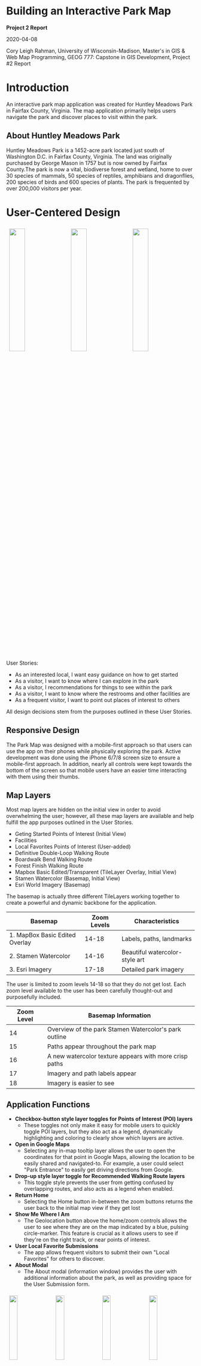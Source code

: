 
# Building an Interactive Park Map

**Project 2 Report**

2020-04-08

Cory Leigh Rahman, University of Wisconsin-Madison, Master's in GIS & Web Map Programming, GEOG 777: Capstone in GIS Development, Project #2 Report

# Introduction

An interactive park map application was created for Huntley Meadows Park in Fairfax County, Virginia. The map application primarily helps users navigate the park and discover places to visit within the park.

## About Huntley Meadows Park

Huntley Meadows Park is a 1452-acre park located just south of Washington D.C. in Fairfax County, Virginia. The land was originally purchased by George Mason in 1757 but is now owned by Fairfax County.The park is now a vital, biodiverse forest and wetland, home to over 30 species of mammals, 50 species of reptiles, amphibians and dragonflies, 200 species of birds and 600 species of plants. The park is frequented by over 200,000 visitors per year. 

# User-Centered Design

<img src="dev-journal/final-report/images/standard-1.png" style="width: 29%; margin: 1.5%">
<img src="dev-journal/final-report/images/standard-2.png" style="width: 29%; margin: 1.5%">
<img src="dev-journal/final-report/images/standard-3.png" style="width: 29%; margin: 1.5%">

User Stories:

- As an interested local, I want easy guidance on how to get started
- As a visitor, I want to know where I can explore in the park
- As a visitor, I recommendations for things to see within the park
- As a visitor, I want to know where the restrooms and other facilities are
- As a frequent visitor, I want to point out places of interest to others

All design decisions stem from the purposes outlined in these User Stories.

## Responsive Design

The Park Map was designed with a mobile-first approach so that users can use the app on their phones while physically exploring the park. Active development was done using the iPhone 6/7/8 screen size to ensure a mobile-first approach. In addition, nearly all controls were kept towards the bottom of the screen so that mobile users have an easier time interacting with them using their thumbs.

## Map Layers

Most map layers are hidden on the initial view in order to avoid overwhelming the user; however, all these map layers are available and help fulfill the app purposes outlined in the User Stories.

- Geting Started Points of Interest (Initial View)
- Facilities
- Local Favorites Points of Interest (User-added)
- Definitive Double-Loop Walking Route
- Boardwalk Bend Walking Route
- Forest Finish Walking Route
- Mapbox Basic Edited/Transparent (TileLayer Overlay, Initial View)
- Stamen Watercolor (Basemap, Initial View)
- Esri World Imagery (Basemap)

The basemap is actually three different TileLayers working together to create a powerful and dynamic backbone for the application.

| Basemap                        | Zoom Levels | Characteristics                |
| ------------------------------ | ----------- | ------------------------------ |
| 1. MapBox Basic Edited Overlay | 14-18       | Labels, paths, landmarks       |
| 2. Stamen Watercolor           | 14-16       | Beautiful watercolor-style art |
| 3. Esri Imagery                | 17-18       | Detailed park imagery          |

The user is limited to zoom levels 14-18 so that they do not get lost. Each zoom level available to the user has been carefully thought-out and purposefully included.

| Zoom Level | Basemap Information                                    |
| ---------- | ------------------------------------------------------ |
| 14         | Overview of the park Stamen Watercolor's park outline  |
| 15         | Paths appear throughout the park map                   |
| 16         | A new watercolor texture appears with more crisp paths |
| 17         | Imagery and path labels appear                         |
| 18         | Imagery is easier to see                               |

## Application Functions

- **Checkbox-button style layer toggles for Points of Interest (POI) layers**
  - These toggles not only make it easy for mobile users to quickly toggle POI layers, but they also act as a legend, dynamically highlighting and coloring to clearly show which layers are active.
- **Open in Google Maps**
  - Selecting any in-map tooltip layer allows the user to open the coordinates for that point in Google Maps, allowing the location to be easily shared and navigated-to. For example, a user could select "Park Entrance" to easily get driving directions from Google.
- **Drop-up style layer toggle for Recommended Walking Route layers**
  - This toggle style prevents the user from getting confused by overlapping routes, and also acts as a legend when enabled.
- **Return Home**
  - Selecting the Home button in-between the zoom buttons returns the user back to the initial map view if they get lost
- **Show Me Where I Am**
  - The Geolocation button above the home/zoom controls allows the user to see where they are on the map indicated by a blue, pulsing circle-marker. This feature is crucial as it allows users to see if they're on the right track, or near points of interest.
- **User Local Favorite Submissions**
  - The app allows frequent visitors to submit their own "Local Favorites" for others to discover.
- **About Modal**
  - The About modal (information window) provides the user with additional information about the park, as well as providing space for the User Submission form.

<img src="dev-journal/final-report/images/google-maps.png" style="width: 21%; margin: 1.5%">
<img src="dev-journal/final-report/images/recommended-routes.png" style="width: 21%; margin: 1.5%">
<img src="dev-journal/final-report/images/about.png" style="width: 21%; margin: 1.5%">
<img src="dev-journal/final-report/images/user-submission.png" style="width: 21%; margin: 1.5%">

# Implementation

Tech Stack:

| Technology          | Description                              |
| ------------------- | ---------------------------------------- |
| Leaflet             | Interactive mapping JavaScript Library   |
| Bootstrap           | Front-end UI Component Library           |
| Angular             | Front-end JavaScript framework           |
| NPM                 | Front-end package manager                |
| Node Express Server | Server for API for database interaction |
| PostgreSQL          | Database system                          |
| Heroku              | Platform & host                          |
| VS Code             | IDE / code editor                        |
| QGIS                | Desktop GIS software                     |

## Front-End

Angular, Leaflet, and Bootstrap were the clear picks for front-end technologies. Angular provided the framework for ease of development, Leaflet is a world-renowned mapping tool, and Bootstrap provided quick and customizable UI components. In addition, Leaflet's rich selection of plugins were particularly useful for features such as the Return Home and Locate Me functions.

```typescript
import { Component, OnInit } from '@angular/core';
import * as L from 'leaflet';
import 'leaflet.zoomhome/dist/leaflet.zoomhome.min.js';
import 'leaflet.locatecontrol/dist/L.Control.Locate.min.js';
import { HttpClient } from '@angular/common/http';
import { FormBuilder, FormGroup } from '@angular/forms';
import { NgbModal } from '@ng-bootstrap/ng-bootstrap';
```

These are the import statements from the `ParkMapComponent` TypeScript file. Features were used heavily from Angular, Leaflet and Bootstrap.

## Back-End

The back-end consists of a Node Express server, a PostgreSQL database, and Heroku as the host and platform.

### Server Code

The Node Express server handles routing and serving of the build. First, API routes are caught:

```javascript
/* Set non-angular routes (server / api calls) */
app.get('/getroutes', async function (req, res) {
  queryPrimaryDatabase(`select * from recommended_routes;`, function (err, dataresponse) {
    if (dataresponse && dataresponse.rows) {
      res.status(200).json(dataresponse.rows);
    } else {
      res.status(400).end();
    }
  })
});
...
```

Finally, all other routes are forwarded to Angular:

```javascript
...
/* Send all other routes to Angular app */
app.get('*', function (req, res) {
  res.sendFile(path.join(__dirname, '../dist/huntley-meadows-park-map/index.html'));
});
```

In order to support continuous development, I used both `ng build --watch` and `heroku local`; this combination allowed the Node Express server build started by heroku to be automatically updated by Angular as I make changes.

As for database connections, the one and only function needed was:

```javascript
/**
 * Asynchronous function which queries the database and returns the response
 * @param {string} queryString - SQL Query String
 * @param {function} callBackFunction - requires parameters (err, res), fires when query finishes
 */
async function queryPrimaryDatabase(queryString, callBackFunction = (err, res) => {}) {
  const pgPsqlClient = new Client({
    connectionString: process.env.DATABASE_URL,
    ssl: true,
  });
  await pgPsqlClient.connect();
  return pgPsqlClient.query(queryString, async (err, res) => {
    callBackFunction(err, res);
    pgPsqlClient.end();
  });
}
```

### Database 

Here are the real SQL commands used to architect the database:

```sql
SET timezone = 'America/New_York';

create table recommended_routes (
  route_name text,
  geojson text
);

create table poi_get_started (
  poi_name text primary key,
  latitude decimal(9, 6),
  longitude decimal(9, 6)
);

create table poi_facilities (
  poi_name text primary key,
  latitude decimal(9, 6),
  longitude decimal(9, 6)
);

create table poi_local_favorites (
  poi_name text primary key,
  latitude decimal(9, 6),
  longitude decimal(9, 6),
  created_time_stamp timestamptz
);

ALTER TABLE poi_local_favorites ALTER COLUMN created_time_stamp SET DEFAULT now();

```

An ER Diagram was not developed because no relationships were necessary between the tables.

Here is an example of SQL being constructed in the server and used to update the database:

```javascript
queryPrimaryDatabase(`
    insert into poi_local_favorites (
      poi_name, latitude, longitude
    ) values (
      '${inputTitle}', ${inputLatitude}, ${inputLongitude}
    );
  `, function (err, response) {
  if (response) {
    res.status(200).json(response);
  } else {
    res.status(400).end();
  }
})
```

# Conclusion

The Huntley Meadows Park Map application managed to fulfill all the purposes outlined by the User Stories. It allows users to easily figure out how to get to the park, how to navigate it, and what to see while there. It also provides locals the ability to submit their favorite locations for others to see. 

The app manages to convey a large amount of information without overwhelming them. It will be an asset to any prospective Park visitor.

